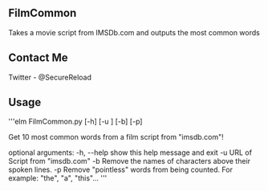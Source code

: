 ## FilmCommon
Takes a movie script from IMSDb.com and outputs the most common words
## Contact Me
Twitter - @SecureReload
## Usage
'''elm
FilmCommon.py [-h] [-u <url>] [-b] [-p]

Get 10 most common words from a film script from "imsdb.com"!

optional arguments:
  -h, --help  show this help message and exit
  -u <url>    URL of Script from "imsdb.com"
  -b          Remove the names of characters above their spoken lines.
  -p          Remove "pointless" words from being counted. For example: "the", "a", "this"...
  '''
